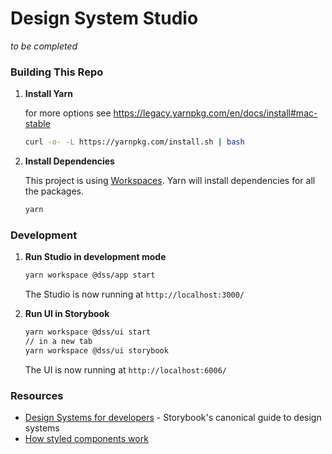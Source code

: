 # Design System Studio

_to be completed_

### Building This Repo

1.  **Install Yarn**

    for more options see https://legacy.yarnpkg.com/en/docs/install#mac-stable

    ```sh
    curl -o- -L https://yarnpkg.com/install.sh | bash
    ```

1.  **Install Dependencies**

    This project is using [Workspaces](https://legacy.yarnpkg.com/en/docs/workspaces). Yarn will install dependencies for all the packages.

    ```sh
    yarn
    ```

### Development

1.  **Run Studio in development mode**

    ```sh
    yarn workspace @dss/app start
    ```

    The Studio is now running at `http://localhost:3000/`

1.  **Run UI in Storybook**

    ```sh
    yarn workspace @dss/ui start
    // in a new tab
    yarn workspace @dss/ui storybook
    ```

    The UI is now running at `http://localhost:6006/`

### Resources

- [Design Systems for developers](https://www.learnstorybook.com/design-systems-for-developers/) - Storybook's canonical guide to design systems
- [How styled components work](https://rangle.io/blog/styled-components-styled-systems-and-how-they-work/)
